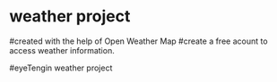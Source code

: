 # weather project
#created with the help of Open Weather Map
#create a free acount to access weather information.

#eyeTengin weather project
